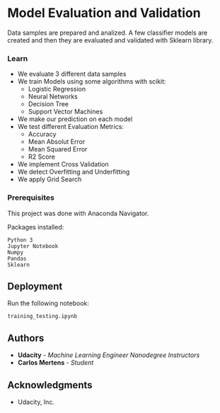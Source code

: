 # Model Evaluation and Validation

Data samples are prepared and analized. A few classifier models are created
and then they are evaluated and validated with Sklearn library.

### Learn

* We evaluate 3 different data samples
* We train Models using some algorithms with scikit:
    * Logistic Regression
    * Neural Networks
    * Decision Tree
    * Support Vector Machines
* We make our prediction on each model 
* We test different Evaluation Metrics:
    * Accuracy
    * Mean Absolut Error
    * Mean Squared Error
    * R2 Score
* We implement Cross Validation
* We detect Overfitting and Underfitting
* We apply Grid Search

### Prerequisites

This project was done with Anaconda Navigator.

Packages installed:

```
Python 3
Jupyter Notebook
Numpy
Pandas
Sklearn
```

## Deployment

Run the following notebook:

```
training_testing.ipynb
```

## Authors

* **Udacity** - *Machine Learning Engineer Nanodegree Instructors*
* **Carlos Mertens** - *Student*

## Acknowledgments

* Udacity, Inc.
